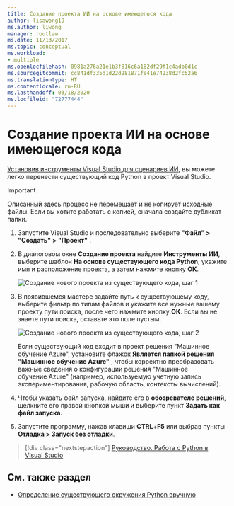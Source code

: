 ```yaml
---
title: Создание проекта ИИ на основе имеющегося кода
author: lisawong19
ms.author: liwong
manager: routlaw
ms.date: 11/13/2017
ms.topic: conceptual
ms.workload:
- multiple
ms.openlocfilehash: 0981a276a21e1b3f816c6a182df29f1c4adb0d1c
ms.sourcegitcommit: cc841df335d1d22d281871fe41e74238d2fc52a6
ms.translationtype: HT
ms.contentlocale: ru-RU
ms.lasthandoff: 03/18/2020
ms.locfileid: "72777444"
---
```

# <a name="create-an-ai-project-from-existing-code"></a>Создание проекта ИИ на основе имеющегося кода

[Установив инструменты Visual Studio для сценариев ИИ](installation.md), вы можете легко перенести существующий код Python в проект Visual Studio.

> [!Important]
> Описанный здесь процесс не перемещает и не копирует исходные файлы. Если вы хотите работать с копией, сначала создайте дубликат папки.

1. Запустите Visual Studio и последовательно выберите **"Файл" > "Создать" > "Проект"** .

2. В диалоговом окне **Создание проекта** найдите **Инструменты ИИ**, выберите шаблон **На основе существующего кода Python**, укажите имя и расположение проекта, а затем нажмите кнопку **ОК**.

   ![Создание нового проекта из существующего кода, шаг 1](media/create-project-existing/new-ai-project.png)

3. В появившемся мастере задайте путь к существующему коду, выберите фильтр по типам файлов и укажите все нужные вашему проекту пути поиска, после чего нажмите кнопку **ОК**. Если вы не знаете пути поиска, оставьте это поле пустым.

   ![Создание нового проекта из существующего кода, шаг 2](media/create-project-existing/azurebatch-newproject.png)

   Если существующий код входит в проект решения "Машинное обучение Azure", установите флажок **Является папкой решения "Машинное обучение Azure"** , чтобы корректно преобразовать важные сведения о конфигурации решения "Машинное обучение Azure" (например, используемую учетную запись экспериментирования, рабочую область, контексты вычислений).

4. Чтобы указать файл запуска, найдите его в **обозревателе решений**, щелкните его правой кнопкой мыши и выберите пункт **Задать как файл запуска**.

5. Запустите программу, нажав клавиши **CTRL**+**F5** или выбрав пункты **Отладка > Запуск без отладки**.

> [!div class="nextstepaction"]
> [Руководство. Работа с Python в Visual Studio](../python/tutorial-working-with-python-in-visual-studio-step-00-installation.md)

## <a name="see-also"></a>См. также раздел

- [Определение существующего окружения Python вручную](../python/managing-python-environments-in-visual-studio.md#manually-identify-an-existing-environment)
